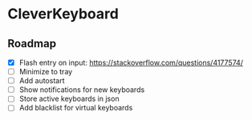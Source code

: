 # CleverKeyboard

## Roadmap

-   [x] Flash entry on input: https://stackoverflow.com/questions/4177574/
-   [ ] Minimize to tray
-   [ ] Add autostart
-   [ ] Show notifications for new keyboards
-   [ ] Store active keyboards in json
-   [ ] Add blacklist for virtual keyboards
